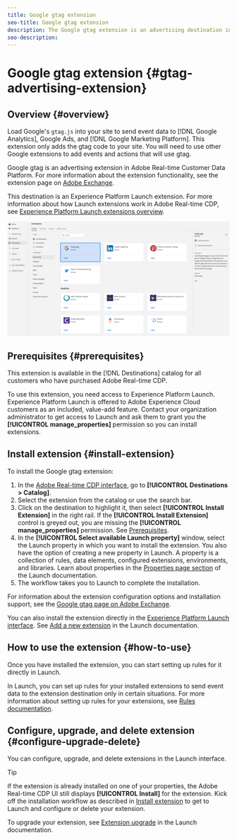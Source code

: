 ```yaml
---
title: Google gtag extension
seo-title: Google gtag extension
description: The Google gtag extension is an advertising destination in Adobe Real-time Customer Data Platform. For more information about the extension functionality, see the extension page on Adobe Exchange.
seo-description: 
---
```


# Google gtag extension {#gtag-advertising-extension}

## Overview {#overview}

Load Google's `gtag.js` into your site to send event data to [!DNL Google Analytics], Google Ads, and [!DNL Google Marketing Platform]. This extension only adds the gtag code to your site. You will need to use other Google extensions to add events and actions that will use gtag.

Google gtag is an advertising extension in Adobe Real-time Customer Data Platform. For more information about the extension functionality, see the extension page on [Adobe Exchange](https://exchange.adobe.com/experiencecloud.details.102805.google-gtag.html).

This destination is an Experience Platform Launch extension. For more information about how Launch extensions work in Adobe Real-time CDP, see [Experience Platform Launch extensions overview](/help/rtcdp/destinations/experience-platform-launch-extensions.md).

![Google gtag extension](/help/rtcdp/destinations/assets/gtag-advertising-extension.png)

## Prerequisites {#prerequisites}

This extension is available in the [!DNL Destinations] catalog for all customers who have purchased Adobe Real-time CDP.

To use this extension, you need access to Experience Platform Launch. Experience Platform Launch is offered to Adobe Experience Cloud customers as an included, value-add feature. Contact your organization administrator to get access to Launch and ask them to grant you the **[!UICONTROL manage_properties]** permission so you can install extensions.

## Install extension {#install-extension}

To install the Google gtag extension:

1. In the [Adobe Real-time CDP interface](http://platform.adobe.com/), go to **[!UICONTROL Destinations > Catalog]**.
2. Select the extension from the catalog or use the search bar.
3. Click on the destination to highlight it, then select **[!UICONTROL Install Extension]** in the right rail. If the **[!UICONTROL Install Extension]** control is greyed out, you are missing the **[!UICONTROL manage_properties]** permission. See [Prerequisites](#prerequisites).
4. In the **[!UICONTROL Select available Launch property]** window, select the Launch property in which you want to install the extension. You also have the option of creating a new property in Launch. A property is a collection of rules, data elements, configured extensions, environments, and libraries. Learn about properties in the [Properties page section](https://docs.adobe.com/content/help/en/launch/using/reference/admin/companies-and-properties.html#properties-page) of the Launch documentation.
5. The workflow takes you to Launch to complete the installation. 

For information about the extension configuration options and installation support, see the [Google gtag page on Adobe Exchange](https://exchange.adobe.com/experiencecloud.details.102805.google-gtag.html).

You can also install the extension directly in the [Experience Platform Launch interface](https://launch.adobe.com/). See [Add a new extension](https://docs.adobe.com/content/help/en/launch/using/reference/manage-resources/extensions/overview.html#add-a-new-extension) in the Launch documentation.


## How to use the extension {#how-to-use}

Once you have installed the extension, you can start setting up rules for it directly in Launch.

In Launch, you can set up rules for your installed extensions to send event data to the extension destination only in certain situations. For more information about setting up rules for your extensions, see [Rules documentation](https://docs.adobe.com/help/en/launch/using/reference/manage-resources/rules.html).

## Configure, upgrade, and delete extension {#configure-upgrade-delete}

You can configure, upgrade, and delete extensions in the Launch interface.

>[!TIP]
>
>If the extension is already installed on one of your properties, the Adobe Real-time CDP UI still displays **[!UICONTROL Install]** for the extension. Kick off the installation workflow as described in [Install extension](#install-extension) to get to Launch and configure or delete your extension.

To upgrade your extension, see [Extension upgrade](https://docs.adobe.com/content/help/en/launch/using/reference/manage-resources/extensions/extension-upgrade.html) in the Launch documentation.
